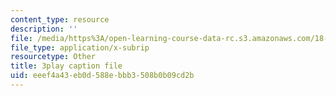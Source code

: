 ```yaml
---
content_type: resource
description: ''
file: /media/https%3A/open-learning-course-data-rc.s3.amazonaws.com/18-s096-topics-in-mathematics-with-applications-in-finance-fall-2013/eeef4a43eb0d588ebbb3508b0b09cd2b_ywl3pq6yc54.vtt
file_type: application/x-subrip
resourcetype: Other
title: 3play caption file
uid: eeef4a43-eb0d-588e-bbb3-508b0b09cd2b
---
```

